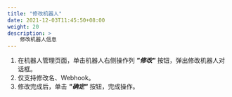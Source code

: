 ```yaml
---
title: "修改机器人"
date: 2021-12-03T11:45:50+08:00
weight: 20
description: >
    修改机器人信息
---
```


1. 在机器人管理页面，单击机器人右侧操作列 **_"修改"_** 按钮，弹出修改机器人对话框。
2. 仅支持修改名、Webhook。
3. 修改完成后，单击 **_"确定"_** 按钮，完成操作。